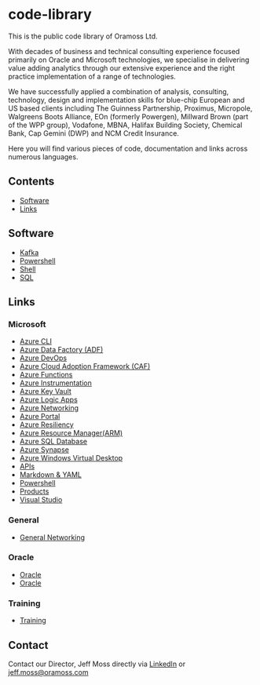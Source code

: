 # code-library

This is the public code library of Oramoss Ltd. 

With decades of business and technical consulting experience focused primarily on Oracle and Microsoft technologies, we specialise in delivering value adding analytics through our extensive experience and the right practice implementation of a range of technologies.

We have successfully applied a combination of analysis, consulting, technology, design and implementation skills for blue-chip European and US based clients including The Guinness Partnership, Proximus, Micropole, Walgreens Boots Alliance, EOn (formerly Powergen), Millward Brown (part of the WPP group), Vodafone, MBNA, Halifax Building Society, Chemical Bank, Cap Gemini (DWP) and NCM Credit Insurance.

Here you will find various pieces of code, documentation and links across numerous languages.

## Contents
- [Software](#Software)
- [Links](#Links)

## Software
- [Kafka](./kafka/kafka.md)
- [Powershell](./powershell/powershell.md)
- [Shell](./shell/shell.md)
- [SQL](./sql/sql.md)

## Links
### Microsoft
- [Azure CLI](./links/az-cli.md)
- [Azure Data Factory (ADF)](./links/azure-adf.md)
- [Azure DevOps](./links/ado.md)
- [Azure Cloud Adoption Framework (CAF)](./links/azure-caf.md)
- [Azure Functions](./links/azure-functions.md)
- [Azure Instrumentation](./links/azure-instrumentation.md)
- [Azure Key Vault](./links/azure-keyvault.md)
- [Azure Logic Apps](./links/azure-logic-apps.md)
- [Azure Networking](./links/azure-networking.md)
- [Azure Portal](./links/azure-portal.md)
- [Azure Resiliency](./links/azure-resiliency.md)
- [Azure Resource Manager(ARM)](./links/arm.md)
- [Azure SQL Database](./links/azure-ms-sql-db.md)
- [Azure Synapse](./links/azure-synapse.md)
- [Azure Windows Virtual Desktop](./links/azure-wvd.md)
- [APIs](./links/api.md)
- [Markdown & YAML](./links/markdownyaml.md)
- [Powershell](./links/powershell.md)
- [Products](./links/products.md)
- [Visual Studio](./links/vs.md)
### General
- [General Networking](./links/general-networking.md)
### Oracle
- [Oracle](./links/oracle-database.md)
- [Oracle](./links/oracle-cloud.md)
### Training
- [Training](./links/training.md)

## Contact
Contact our Director, Jeff Moss directly via [LinkedIn](https://www.linkedin.com/in/oramoss/) or jeff.moss@oramoss.com
